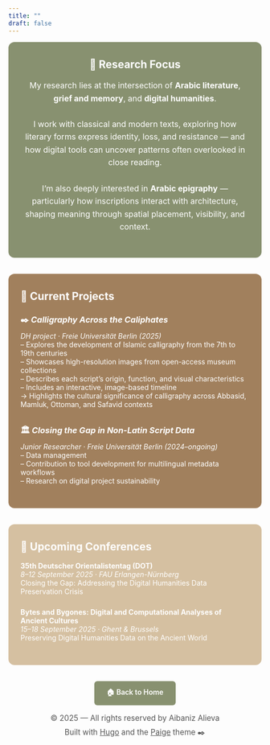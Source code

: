 ```yaml
---
title: ""
draft: false
---
```


<!-- Research Focus Hero -->
<div style="
  max-width: 900px;
  margin: 0 auto 2rem;
">
  <div style="
    background-color: #889170;
    color: white;
    padding: 2rem 1.5rem;
    border-radius: 12px;
    text-align: center;
  ">
    <h2 style="margin-top: 0;">🔬 Research Focus</h2>
    <p style="font-size: 1rem; line-height: 1.6;">
      My research lies at the intersection of <strong>Arabic literature</strong>, <strong>grief and memory</strong>, and <strong>digital humanities</strong>.<br><br>
      I work with classical and modern texts, exploring how literary forms express identity, loss, and resistance — and how digital tools can uncover patterns often overlooked in close reading. <br><br>
      I’m also deeply interested in <strong>Arabic epigraphy</strong> — particularly how inscriptions interact with architecture, shaping meaning through spatial placement, visibility, and context.
    </p>
  </div>
</div>

<!-- Current Projects Box -->
<div style="
  background-color: #a1805d;
  color: white;
  padding: 2rem 1.5rem;
  border-radius: 12px;
  max-width: 900px;
  margin: 2rem auto;
">
  <h2 style="margin-top: 0;">🧭 Current Projects</h2>

  <h3 style="margin-bottom: 0.5rem;">✒️ <em>Calligraphy Across the Caliphates</em></h3>
  <p style="margin-top: 0;">
    <em>DH project · Freie Universität Berlin (2025)</em><br>
    – Explores the development of Islamic calligraphy from the 7th to 19th centuries<br>
    – Showcases high-resolution images from open-access museum collections<br>
    – Describes each script’s origin, function, and visual characteristics<br>
    – Includes an interactive, image-based timeline<br>
    → Highlights the cultural significance of calligraphy across Abbasid, Mamluk, Ottoman, and Safavid contexts
  </p>

  <h3 style="margin-top: 2rem; margin-bottom: 0.5rem;">🏛 <em>Closing the Gap in Non-Latin Script Data</em></h3>
  <p style="margin-top: 0;">
    <em>Junior Researcher · Freie Universität Berlin (2024–ongoing)</em><br>
    – Data management<br>
    – Contribution to tool development for multilingual metadata workflows<br>
    – Research on digital project sustainability
  </p>
</div>

<!-- Upcoming Conferences Box -->
<div style="
  background-color: #d5c0a1;
  color: white;
  padding: 2rem 1.5rem;
  border-radius: 12px;
  max-width: 900px;
  margin: 2rem auto;
">
  <h2 style="margin-top: 0;">📅 Upcoming Conferences</h2>

  <p style="margin-bottom: 1.5rem;">
    <strong>35th Deutscher Orientalistentag (DOT)</strong><br>
    <em>8–12 September 2025 · FAU Erlangen-Nürnberg</em><br>
    Closing the Gap: Addressing the Digital Humanities Data Preservation Crisis
  </p>

  <p>
    <strong>Bytes and Bygones: Digital and Computational Analyses of Ancient Cultures</strong><br>
    <em>15–18 September 2025 · Ghent & Brussels</em><br>
    Preserving Digital Humanities Data on the Ancient World
  </p>
</div>

<!-- Back to Home Button -->
<div style="
  text-align: center;
  margin: 2rem auto 0;
">
  <a href="/" style="
    display: inline-block;
    background-color: #889170;
    color: white;
    padding: 0.75rem 1.5rem;
    border-radius: 6px;
    font-weight: 600;
    text-decoration: none;
  ">
    🏠 Back to Home
  </a>
</div>

<div style="
  background: none;
  color: #555;
  text-align: center;
  font-size: 0.95rem;
  margin-top: 1rem;
  margin-bottom: 2rem;
">
  <p style="margin: 0;">
    © 2025 — All rights reserved by Aibaniz Alieva
  </p>
  <p style="margin: 0.50rem 0 0;">
    Built with <a href="https://gohugo.io" style="color: #555; text-decoration: underline;">Hugo</a> and the 
    <a href="https://github.com/willfaught/paige" style="color: #555; text-decoration: underline;">Paige</a> theme ✒️
  </p>
</div>


